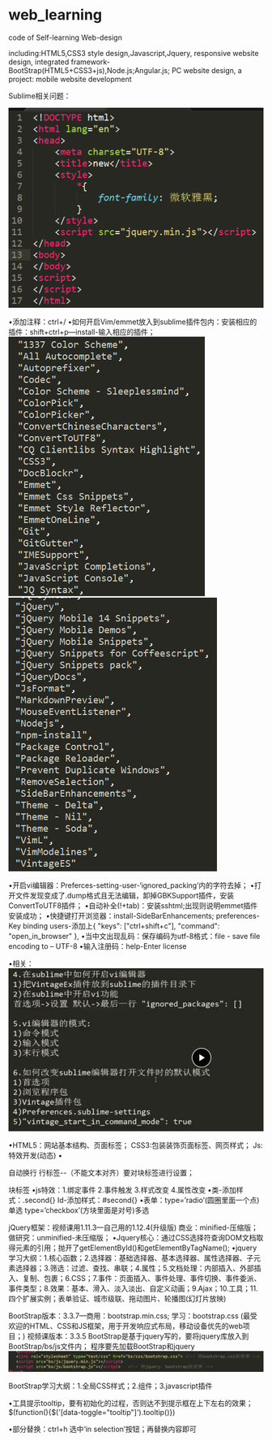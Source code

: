 # web_learning
code of Self-learning Web-design 

 including:HTML5,CSS3 style design,Javascript,Jquery, 
           responsive website design,
           integrated framework-BootStrap(HTML5+CSS3+js),Node.js;Angular.js; 
           PC website design, a project: mobile website development

Sublime相关问题：

![image](https://github.com/weixiaotong950205/web_learning/blob/master/images/1.png)
 
•添加注释：ctrl+/
•如何开启Vim/emmet放入到sublime插件包内：安装相应的插件：shift+ctrl+p—install-输入相应的插件；
![image](https://github.com/weixiaotong950205/web_learning/blob/master/images/2.png) ![image](https://github.com/weixiaotong950205/web_learning/blob/master/images/3.png)
   
•开启vi编辑器：Preferces-setting-user-‘ignored_packing’内的字符去掉；
•打开文件发现变成了.dump格式且无法编辑，卸掉GBKSupport插件，安装ConvertToUTF8插件；
•自动补全(!+tab)：安装sshtml;出现则说明emmet插件安装成功；
•快捷键打开浏览器：install-SideBarEnhancements;  preferences-Key binding users-添加上{ "keys": ["ctrl+shift+c"], "command": "open_in_browser" },
•当中文出现乱码：保存编码为utf-8格式：file - save file encoding to – UTF-8
•输入注册码：help-Enter license 


•相关：
![image](https://github.com/weixiaotong950205/web_learning/blob/master/images/4.png)
 
•HTML5：网站基本结构、页面标签；
 CSS3:包装装饰页面标签、网页样式；
 Js:特效开发(动态)
•<p>自动换行
 <span>行标签--（不能文本对齐）要对块标签进行设置；
 <div>块标签
•js特效：1.绑定事件 2.事件触发 3.样式改变 4.属性改变
•类-添加样式：.second{}
 Id-添加样式：#second{}
•表单：type=’radio’(圆圈里面一个点)单选
       type=’checkbox’(方块里面是对号)多选


jQuery框架：视频课用1.11.3—自己用的1.12.4(升级版)
           商业：minified-压缩版；做研究：unminified-未压缩版；
•Jquery核心：通过CSS选择符查询DOM文档取得元素的引用；抛开了getElementById()和getElementByTagName();
•jquery学习大纲：1.核心函数；2.选择器：基础选择器、基本选择器、属性选择器、子元素选择器；3.筛选：过滤、查找、串联；4.属性；5.文档处理：内部插入、外部插入、复制、包裹；6.CSS；7.事件：页面插入、事件处理、事件切换、事件委派、事件类型；8.效果：基本、滑入、淡入淡出、自定义动画；9.Ajax；10.工具；11.四个扩展实例；表单验证、城市级联、拖动图片、轮播图(幻灯片放映)


BootStrap版本：3.3.7—商用：bootstrap.min.css;  学习：bootstrap.css
(最受欢迎的HTML、CSS和JS框架，用于开发响应式布局，移动设备优先的web项目；)    视频课版本：3.3.5
BootStrap是基于jquery写的，要将jquery库放入到BootStrap/bs/js文件内；
程序要先加载BootStrap和jquery
![image](https://github.com/weixiaotong950205/web_learning/blob/master/images/5.png)
 
BootStrap学习大纲：1.全局CSS样式；2.组件；3.javascript插件

•工具提示tooltip，要有初始化的过程，否则达不到提示框在上下左右的效果；
    $(function(){$('[data-toggle="tooltip"]').tooltip()})
    
•部分替换：ctrl+h  选中‘in selection’按钮；再替换内容即可
